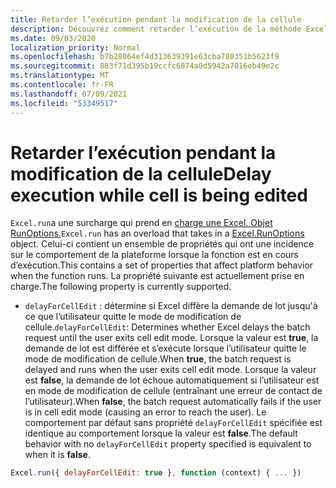 ```yaml
---
title: Retarder l’exécution pendant la modification de la cellule
description: Découvrez comment retarder l’exécution de la méthode Excel.run lorsqu’une cellule est en cours de modification.
ms.date: 09/03/2020
localization_priority: Normal
ms.openlocfilehash: b7b28064ef4d313639391e63cba780351b5623f9
ms.sourcegitcommit: 883f71d395b19ccfc6874a0d5942a7016eb49e2c
ms.translationtype: MT
ms.contentlocale: fr-FR
ms.lasthandoff: 07/09/2021
ms.locfileid: "53349517"
---
```

# <a name="delay-execution-while-cell-is-being-edited"></a><span data-ttu-id="8f974-103">Retarder l’exécution pendant la modification de la cellule</span><span class="sxs-lookup"><span data-stu-id="8f974-103">Delay execution while cell is being edited</span></span>

<span data-ttu-id="8f974-104">`Excel.run`a une surcharge qui prend en [charge une Excel. Objet RunOptions.](/javascript/api/excel/excel.runoptions)</span><span class="sxs-lookup"><span data-stu-id="8f974-104">`Excel.run` has an overload that takes in a [Excel.RunOptions](/javascript/api/excel/excel.runoptions) object.</span></span> <span data-ttu-id="8f974-105">Celui-ci contient un ensemble de propriétés qui ont une incidence sur le comportement de la plateforme lorsque la fonction est en cours d’exécution.</span><span class="sxs-lookup"><span data-stu-id="8f974-105">This contains a set of properties that affect platform behavior when the function runs.</span></span> <span data-ttu-id="8f974-106">La propriété suivante est actuellement prise en charge.</span><span class="sxs-lookup"><span data-stu-id="8f974-106">The following property is currently supported.</span></span>

- <span data-ttu-id="8f974-107">`delayForCellEdit` : détermine si Excel diffère la demande de lot jusqu'à ce que l’utilisateur quitte le mode de modification de cellule.</span><span class="sxs-lookup"><span data-stu-id="8f974-107">`delayForCellEdit`: Determines whether Excel delays the batch request until the user exits cell edit mode.</span></span> <span data-ttu-id="8f974-108">Lorsque la valeur est **true**, la demande de lot est différée et s’exécute lorsque l’utilisateur quitte le mode de modification de cellule.</span><span class="sxs-lookup"><span data-stu-id="8f974-108">When **true**, the batch request is delayed and runs when the user exits cell edit mode.</span></span> <span data-ttu-id="8f974-109">Lorsque la valeur est **false**, la demande de lot échoue automatiquement si l’utilisateur est en mode de modification de cellule (entraînant une erreur de contact de l’utilisateur).</span><span class="sxs-lookup"><span data-stu-id="8f974-109">When **false**, the batch request automatically fails if the user is in cell edit mode (causing an error to reach the user).</span></span> <span data-ttu-id="8f974-110">Le comportement par défaut sans propriété `delayForCellEdit` spécifiée est identique au comportement lorsque la valeur est **false**.</span><span class="sxs-lookup"><span data-stu-id="8f974-110">The default behavior with no `delayForCellEdit` property specified is equivalent to when it is **false**.</span></span>

```js
Excel.run({ delayForCellEdit: true }, function (context) { ... })
```
